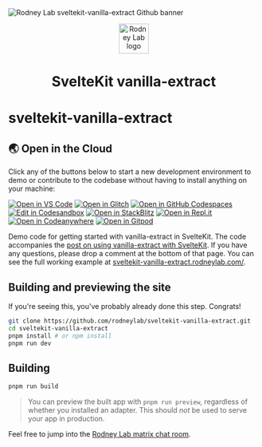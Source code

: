 <img src="./images/rodneylab-github-sveltekit-vanilla-extract.png" alt="Rodney Lab sveltekit-vanilla-extract Github banner">

<p align="center">
  <a aria-label="Open Rodney Lab site" href="https://rodneylab.com" rel="nofollow noopener noreferrer">
    <img alt="Rodney Lab logo" src="https://rodneylab.com/assets/icon.png" width="60" />
  </a>
</p>
<h1 align="center">
  SvelteKit vanilla-extract
</h1>

# sveltekit-vanilla-extract

## 🌏  Open in the Cloud 

Click any of the buttons below to start a new development environment to demo or contribute to the codebase without having to install anything on your machine:

[![Open in VS Code](https://img.shields.io/badge/Open%20in-VS%20Code-blue?logo=visualstudiocode)](https://vscode.dev/github/rodneylab/sveltekit-vanilla-extract)
[![Open in Glitch](https://img.shields.io/badge/Open%20in-Glitch-blue?logo=glitch)](https://glitch.com/edit/#!/import/github/rodneylab/sveltekit-vanilla-extract)
[![Open in GitHub Codespaces](https://github.com/codespaces/badge.svg)](https://codespaces.new/rodneylab/sveltekit-vanilla-extract)
[![Edit in Codesandbox](https://codesandbox.io/static/img/play-codesandbox.svg)](https://codesandbox.io/s/github/rodneylab/sveltekit-vanilla-extract)
[![Open in StackBlitz](https://developer.stackblitz.com/img/open_in_stackblitz.svg)](https://stackblitz.com/github/rodneylab/sveltekit-vanilla-extract)
[![Open in Repl.it](https://replit.com/badge/github/withastro/astro)](https://replit.com/github/rodneylab/sveltekit-vanilla-extract)
[![Open in Codeanywhere](https://codeanywhere.com/img/open-in-codeanywhere-btn.svg)](https://app.codeanywhere.com/#https://github.com/rodneylab/sveltekit-vanilla-extract)
[![Open in Gitpod](https://gitpod.io/button/open-in-gitpod.svg)](https://gitpod.io/#https://github.com/rodneylab/sveltekit-vanilla-extract)


Demo code for getting started with vanilla-extract in SvelteKit. The code accompanies the <a aria-label="Open Rodney Lab blog post on using vanilla extract with Svelte Kit" href="https://rodneylab.com/using-vanilla-extract-sveltekit/">post on using vanilla-extract with SvelteKit</a>. If you have any questions, please drop a comment at the bottom of that page. You can see the full working example at <a aria-label="Open Svelte Kit vanilla-extract demo site" href="https://sveltekit-vanilla-extract.rodneylab.com/">sveltekit-vanilla-extract.rodneylab.com/</a>.

## Building and previewing the site

If you're seeing this, you've probably already done this step. Congrats!

```bash
git clone https://github.com/rodneylab/sveltekit-vanilla-extract.git
cd sveltekit-vanilla-extract
pnpm install # or npm install
pnpm run dev
```

## Building

```bash
pnpm run build
```

> You can preview the built app with `pnpm run preview`, regardless of whether you installed an adapter. This should _not_ be used to serve your app in production.

Feel free to jump into the [Rodney Lab matrix chat room](https://matrix.to/#/%23rodney:matrix.org).
